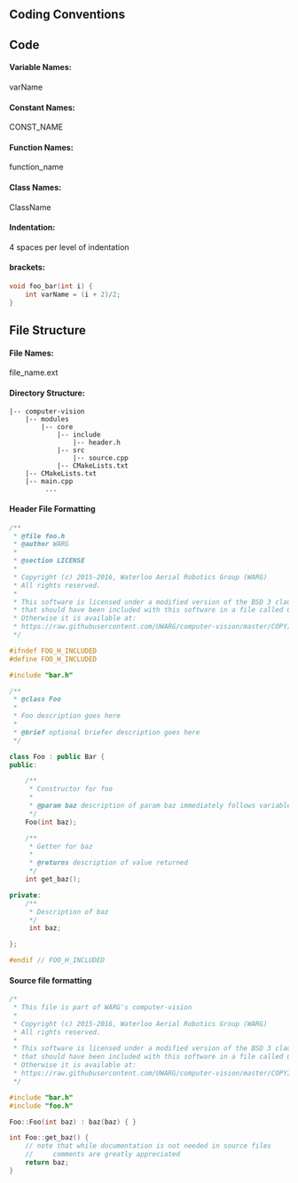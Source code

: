 ## Coding Conventions

## Code
#### Variable Names:
varName

#### Constant Names:
CONST_NAME

#### Function Names:
function_name

#### Class Names:
ClassName

#### Indentation:
4 spaces per level of indentation

#### brackets:
```c++
void foo_bar(int i) {
    int varName = (i + 2)/2;
}
```

## File Structure
#### File Names:
file_name.ext

#### Directory Structure:
```
|-- computer-vision
    |-- modules
        |-- core
            |-- include
                |-- header.h
            |-- src
                |-- source.cpp
            |-- CMakeLists.txt
    |-- CMakeLists.txt
    |-- main.cpp
         ...
```

#### Header File Formatting
```c++
/**
 * @file foo.h
 * @author WARG
 *
 * @section LICENSE
 *
 * Copyright (c) 2015-2016, Waterloo Aerial Robotics Group (WARG)
 * All rights reserved.
 *
 * This software is licensed under a modified version of the BSD 3 clause license
 * that should have been included with this software in a file called COPYING.txt
 * Otherwise it is available at:
 * https://raw.githubusercontent.com/UWARG/computer-vision/master/COPYING.txt
 */

#ifndef FOO_H_INCLUDED
#define FOO_H_INCLUDED

#include "bar.h"

/**
 * @class Foo
 *
 * Foo description goes here
 *
 * @brief optional briefer description goes here
 */

class Foo : public Bar {
public:

    /**
     * Constructor for foo
     *
     * @param baz description of param baz immediately follows variable name
     */
    Foo(int baz);

    /**
     * Getter for baz
     *
     * @returns description of value returned
     */
    int get_baz();

private:
    /**
     * Description of baz
     */
     int baz;

};

#endif // FOO_H_INCLUDED
```

#### Source file formatting
```c++
/*
 * This file is part of WARG's computer-vision
 *
 * Copyright (c) 2015-2016, Waterloo Aerial Robotics Group (WARG)
 * All rights reserved.
 *
 * This software is licensed under a modified version of the BSD 3 clause license
 * that should have been included with this software in a file called COPYING.txt
 * Otherwise it is available at:
 * https://raw.githubusercontent.com/UWARG/computer-vision/master/COPYING.txt
 */

#include "bar.h"
#include "foo.h"

Foo::Foo(int baz) : baz(baz) { }

int Foo::get_baz() {
    // note that while documentation is not needed in source files
    //     comments are greatly appreciated
    return baz;
}

```
